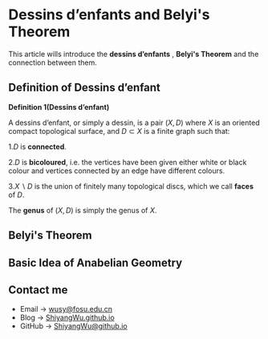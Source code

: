 # Dessins d’enfants and Belyi's Theorem

<script src="https://cdn.mathjax.org/mathjax/latest/MathJax.js?config=TeX-AMS-MML_HTMLorMML" type="text/javascript"></script> <script type="text/x-mathjax-config"> MathJax.Hub.Config({ tex2jax: { skipTags: ['script', 'noscript', 'style', 'textarea', 'pre'], inlineMath: [['$','$']] } }); </script>

This article wills introduce the **dessins d’enfants** , **Belyi's Theorem** and the connection between them.

## Definition of Dessins d’enfant 

**Definition 1(Dessins d’enfant)**

A dessins d’enfant, or simply a dessin, is a pair $(X, D)$ where $X$ is an oriented compact topological surface, and $D \subset X$ is a finite graph such that:

1.$D$ is **connected**.

2.$D$ is **bicoloured**, i.e. the vertices have been given either white or black colour and vertices connected by an edge have different colours.

3.$X \backslash D$ is the union of finitely many topological discs, which we call **faces** of $D$.

The **genus** of $(X,D)$ is simply the genus of $X$.

## Belyi's Theorem

## Basic Idea of Anabelian Geometry

## Contact me

* Email -> <wusy@fosu.edu.cn>
* Blog -> [ShiyangWu.github.io](https://shiyangwu.github.io/)
* GitHub -> [ShiyangWu@github.io](https://github.com/ShiyangWu/ShiyangWu.github.io/blob/master/README.md)

